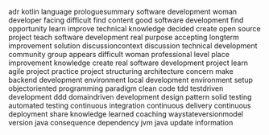 adr kotlin language prologuesummary software development woman developer facing difficult find content good software development find opportunity learn improve technical knowledge decided create open source project teach software development real purpose accepting longterm improvement solution discussioncontext discussion technical development community group appears difficult woman professional level place improvement knowledge create real software development project learn agile project practice project structuring architecture concern make backend development environment local development environment setup objectoriented programming paradigm clean code tdd testdriven development ddd domaindriven development design pattern solid testing automated testing continuous integration continuous delivery continuous deployment share knowledge learned coaching waystateversionmodel version java consequence dependency jvm java update information